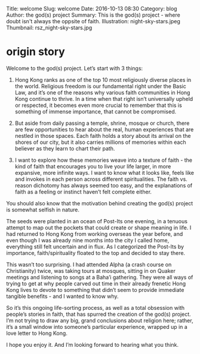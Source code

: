 Title: welcome
Slug: welcome
Date: 2016-10-13 08:30
Category: blog
Author: the god(s) project
Summary: This is the god(s) project - where doubt isn't always the oppsite of faith.
Illustration: night-sky-stars.jpeg
Thumbnail: rsz_night-sky-stars.jpg

# origin story


Welcome to the god(s) project.  Let’s start with 3 things:

1. Hong Kong ranks as one of the top 10 most religiously diverse places in the world.  Religious freedom is our fundamental right under the Basic Law, and it’s one of the reasons why various faith communities in Hong Kong continue to thrive.  In a time when that right isn’t universally upheld or respected, it becomes even more crucial to remember that this is something of immense importance, that cannot be compromised.

2. But aside from daily passing a temple, shrine, mosque or church, there are few opportunities to hear about the real, human experiences that are nestled in those spaces.  Each faith holds a story about its arrival on the shores of our city, but it also carries millions of memories within each believer as they learn to chart their path.

3. I want to explore how these memories weave into a texture of faith - the kind of faith that encourages you to live your life larger, in more expansive, more infinite ways.  I want to know what it looks like, feels like and invokes in each person across different spiritualities.  The faith vs. reason dichotomy has always seemed too easy, and the explanations of faith as a feeling or instinct haven’t felt complete either.


You should also know that the motivation behind creating the god(s) project is somewhat selfish in nature.  

The seeds were planted in an ocean of Post-Its one evening, in a tenuous attempt to map out the pockets that could create or shape meaning in life.  I had returned to Hong Kong from working overseas the year before, and even though I was already nine months into the city I called home, everything still felt uncertain and in flux.  As I categorized the Post-Its by importance, faith/spirituality floated to the top and decided to stay there.

This wasn’t too surprising.  I had attended Alpha (a crash course on Christianity) twice, was taking tours at mosques, sitting in on Quaker meetings and listening to songs at a Baha’i gathering.  They were all ways of trying to get at why people carved out time in their already frenetic Hong Kong lives to devote to something that didn’t seem to provide immediate tangible benefits - and I wanted to know why.

So it’s this ongoing life-sorting process, as well as a total obsession with people’s stories in faith, that has spurred the creation of the god(s) project.  I’m not trying to draw any big, grand conclusions about religion here; rather, it’s a small window into someone’s particular experience, wrapped up in a love letter to Hong Kong.

I hope you enjoy it.  And I’m looking forward to hearing what you think.

